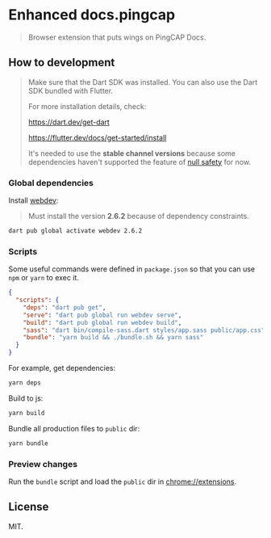 # Enhanced docs.pingcap

> Browser extension that puts wings on PingCAP Docs.

## How to development

> Make sure that the Dart SDK was installed. You can also use the Dart SDK bundled with Flutter.
>
> For more installation details, check:
>
> <https://dart.dev/get-dart>
>
> <https://flutter.dev/docs/get-started/install>
>
> It's needed to use the **stable channel versions** because some dependencies haven't supported the feature of [null safety](https://medium.com/dartlang/announcing-dart-null-safety-beta-87610fee6730) for now.

### Global dependencies

Install [webdev](https://pub.dev/packages/webdev):

> Must install the version **2.6.2** because of dependency constraints.

```sh
dart pub global activate webdev 2.6.2
```

### Scripts

Some useful commands were defined in `package.json` so that you can use `npm` or `yarn` to exec it.

```json
{
  "scripts": {
    "deps": "dart pub get",
    "serve": "dart pub global run webdev serve",
    "build": "dart pub global run webdev build",
    "sass": "dart bin/compile-sass.dart styles/app.sass public/app.css",
    "bundle": "yarn build && ./bundle.sh && yarn sass"
  }
}
```

For example, get dependencies:

```sh
yarn deps
```

Build to js:

```sh
yarn build
```

Bundle all production files to `public` dir:

```sh
yarn bundle
```

### Preview changes

Run the `bundle` script and load the `public` dir in [chrome://extensions](chrome://extensions).

## License

MIT.

